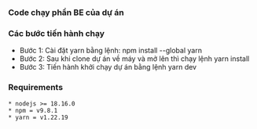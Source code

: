 ### Code chạy phần BE của dự án
### Các bước tiến hành chạy

* Bước 1: Cài đặt yarn bằng lệnh: npm install --global yarn
* Bước 2: Sau khi clone dự án về máy và mở lên thì chạy lệnh yarn install
* Bước 3: Tiến hành khởi chạy dự án bằng lệnh yarn dev
### Requirements

```
* nodejs >= 18.16.0
* npm = v9.8.1
* yarn = v1.22.19
